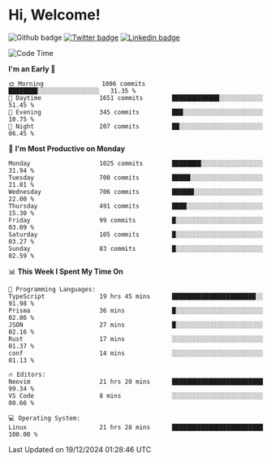   # Hi, Welcome!
  ![Github badge](https://img.shields.io/github/followers/kraken-afk.svg?style=social&label=Follow&maxAge=2592000)
  [![Twitter badge](https://img.shields.io/badge/-Twitter-00acee?style=flat-square&logo=Twitter&logoColor=white)](https://twitter.com/trshppl)
  [![Linkedin badge](https://img.shields.io/badge/LinkedIn-0077B5?style=flat-square&logo=linkedin&logoColor=white)](https://www.linkedin.com/in/noveanrer)
<!--START_SECTION:waka-->
![Code Time](http://img.shields.io/badge/Code%20Time-539%20hrs%2032%20mins-blue)

**I'm an Early 🐤** 

```text
🌞 Morning                1006 commits        ████████░░░░░░░░░░░░░░░░░   31.35 % 
🌆 Daytime                1651 commits        █████████████░░░░░░░░░░░░   51.45 % 
🌃 Evening                345 commits         ███░░░░░░░░░░░░░░░░░░░░░░   10.75 % 
🌙 Night                  207 commits         ██░░░░░░░░░░░░░░░░░░░░░░░   06.45 % 
```
📅 **I'm Most Productive on Monday** 

```text
Monday                   1025 commits        ████████░░░░░░░░░░░░░░░░░   31.94 % 
Tuesday                  700 commits         █████░░░░░░░░░░░░░░░░░░░░   21.81 % 
Wednesday                706 commits         ██████░░░░░░░░░░░░░░░░░░░   22.00 % 
Thursday                 491 commits         ████░░░░░░░░░░░░░░░░░░░░░   15.30 % 
Friday                   99 commits          █░░░░░░░░░░░░░░░░░░░░░░░░   03.09 % 
Saturday                 105 commits         █░░░░░░░░░░░░░░░░░░░░░░░░   03.27 % 
Sunday                   83 commits          █░░░░░░░░░░░░░░░░░░░░░░░░   02.59 % 
```


📊 **This Week I Spent My Time On** 

```text
💬 Programming Languages: 
TypeScript               19 hrs 45 mins      ███████████████████████░░   91.98 % 
Prisma                   36 mins             █░░░░░░░░░░░░░░░░░░░░░░░░   02.86 % 
JSON                     27 mins             █░░░░░░░░░░░░░░░░░░░░░░░░   02.16 % 
Rust                     17 mins             ░░░░░░░░░░░░░░░░░░░░░░░░░   01.37 % 
conf                     14 mins             ░░░░░░░░░░░░░░░░░░░░░░░░░   01.13 % 

🔥 Editors: 
Neovim                   21 hrs 20 mins      █████████████████████████   99.34 % 
VS Code                  8 mins              ░░░░░░░░░░░░░░░░░░░░░░░░░   00.66 % 

💻 Operating System: 
Linux                    21 hrs 28 mins      █████████████████████████   100.00 % 
```


 Last Updated on 19/12/2024 01:28:46 UTC
<!--END_SECTION:waka-->